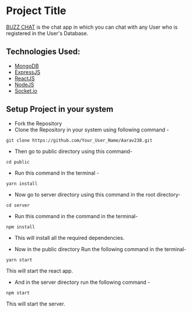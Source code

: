 
# Project Title
[BUZZ CHAT](https://buzz-chat-indol.vercel.app) is the chat app in which you can chat with any User who is registered in the User's Database.




## Technologies Used: 

 - [MongoDB](https://www.mongodb.com/docs)
 - [ExpressJS](https://expressjs.com)
 - [ReactJS](https://reactjs.org/docs/getting-started.html)
 - [NodeJS](https://nodejs.org/en/docs/)
 - [Socket.io](https://socket.io/docs/v4/)




## Setup Project in your system

- Fork the Repository
- Clone the Repository in your system using following command -
```
git clone https://github.com/Your_User_Name/Aarav238.git
```
- Then go to public directory using this command-
```
cd public
```
- Run this command in the terminal -
```
yarn install
```
- Now go to server directory using this command in the root directory-
```
cd server
```
- Run this command in the command in the terminal-
```
npm install
```
- This will install all the required dependencies.

- Now in the public directory Run the following command in the terminal-

```
yarn start
```
This will start the react app.
- And in the server directory run the following command -
```
npm start
```
This will start the server.





